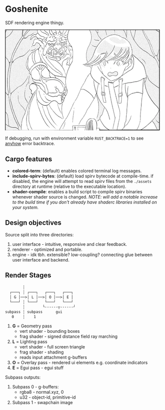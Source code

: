 # Goshenite

SDF rendering engine thingy.

![Goshenite](/assets/gosh.webp)

If debugging, run with environment variable `RUST_BACKTRACE=1` to see [anyhow](https://github.com/dtolnay/anyhow) error backtrace.

## Cargo features

- __colored-term__: (default) enables colored terminal log messages.
- __include-spirv-bytes__: (default) load spirv bytecode at compile-time. if disabled, the engine will attempt to read spirv files from the `./assets` directory at runtime (relative to the executable location).
- __shader-compile__: enables a build script to compile spirv binaries whenever shader source is changed. _NOTE: will add a notable increase to the build time if you don't already have shaderc libraries installed on your system._

## Design objectives

Source split into three directories:
1. user interface - intuitive, responsive and clear feedback.
2. renderer - optimized and portable.
3. engine - idk tbh. extensible? low-coupling? connecting glue between user interface and backend.

## Render Stages

```
        ┆
  ┌───┐ ┆ ┌───┐   ┌───┐   ┌───┐
  │ G │──>│ L │──>│ O │──>│ E │
  └───┘ ┆ └───┘   └───┘   └───┘
        ┆        ╰------┬------╯
subpass ┆ subpass      gui
   0    ┆    1
```

1. __G__ = Geometry pass
	- vert shader - bounding boxes
	- frag shader - signed distance field ray marching
2. __L__ = Lighting pass
	- vert shader - full screen triangle
	- frag shader - shading
	- reads input attachment g-buffers
3. __O__ = Overlay pass - rendered ui elements e.g. coordinate indicators
4. __E__ = Egui pass - egui stuff

Subpass outputs:
1. Subpass 0 - g-buffers:
	- rgba8 - normal.xyz, 0
	- u32 - object-id, primitive-id
2. Subpass 1 - swapchain image
